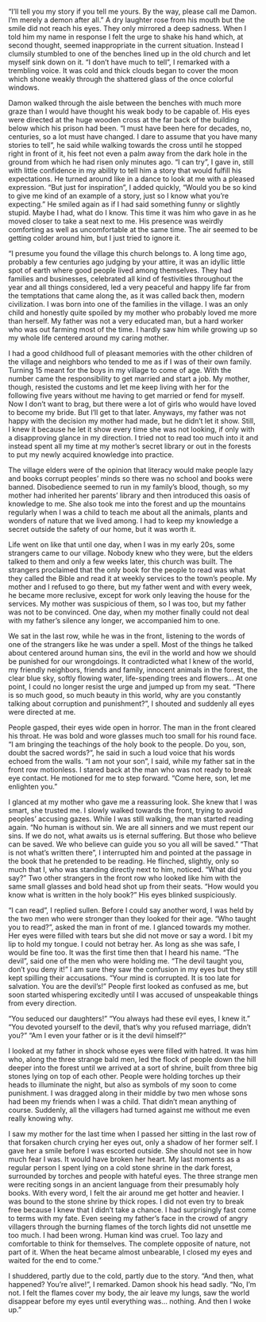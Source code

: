 “I’ll tell you my story if you tell me yours. By the way, please call me Damon. I’m merely a demon after all.” A dry laughter rose from his mouth but the smile did not reach his eyes. They only mirrored a deep sadness. When I told him my name in response I felt the urge to shake his hand which, at second thought, seemed inappropriate in the current situation. Instead I clumsily stumbled to one of the benches lined up in the old church and let myself sink down on it. “I don’t have much to tell”, I remarked with a trembling voice. It was cold and thick clouds began to cover the moon which shone weakly through the shattered glass of the once colorful windows. 

Damon walked through the aisle between the benches with much more graze than I would have thought his weak body to be capable of. His eyes were directed at the huge wooden cross at the far back of the building below which his prison had been. “I must have been here for decades, no, centuries, so a lot must have changed. I dare to assume that you have many stories to tell”, he said while walking towards the cross until he stopped right in front of it, his feet not even a palm away from the dark hole in the ground from which he had risen only minutes ago. “I can try”, I gave in, still with little confidence in my ability to tell him a story that would fulfill his expectations. He turned around like in a dance to look at me with a pleased expression. “But just for inspiration”, I added quickly, “Would you be so kind to give me kind of an example of a story, just so I know what you’re expecting.” He smiled again as if I had said something funny or slightly stupid. Maybe I had, what do I know. This time it was him who gave in as he moved closer to take a seat next to me. His presence was weirdly comforting as well as uncomfortable at the same time. The air seemed to be getting colder around him, but I just tried to ignore it.

“I presume you found the village this church belongs to. A long time ago, probably a few centuries ago judging by your attire, it was an idyllic little spot of earth where good people lived among themselves. They had families and businesses, celebrated all kind of festivities throughout the year and all things considered, led a very peaceful and happy life far from the temptations that came along the, as it was called back then, modern civilization. I was born into one of the families in the village. I was an only child and honestly quite spoiled by my mother who probably loved me more than herself. My father was not a very educated man, but a hard worker who was out farming most of the time. I hardly saw him while growing up so my whole life centered around my caring mother.

I had a good childhood full of pleasant memories with the other children of the village and neighbors who tended to me as if I was of their own family. Turning 15 meant for the boys in my village to come of age. With the number came the responsibility to get married and start a job. My mother, though, resisted the customs and let me keep living with her for the following five years without me having to get married or fend for myself. Now I don’t want to brag, but there were a lot of girls who would have loved to become my bride. But I’ll get to that later. Anyways, my father was not happy with the decision my mother had made, but he didn’t let it show. Still, I knew it because he let it show every time she was not looking, if only with a disapproving glance in my direction. I tried not to read too much into it and instead spent all my time at my mother’s secret library or out in the forests to put my newly acquired knowledge into practice.

The village elders were of the opinion that literacy would make people lazy and books corrupt peoples’ minds so there was no school and books were banned. Disobedience seemed to run in my family’s blood, though, so my mother had inherited her parents’ library and then introduced this oasis of knowledge to me. She also took me into the forest and up the mountains regularly when I was a child to teach me about all the animals, plants and wonders of nature that we lived among. I had to keep my knowledge a secret outside the safety of our home, but it was worth it.

Life went on like that until one day, when I was in my early 20s, some strangers came to our village. Nobody knew who they were, but the elders talked to them and only a few weeks later, this church was built. The strangers proclaimed that the only book for the people to read was what they called the Bible and read it at weekly services to the town’s people. My mother and I refused to go there, but my father went and with every week, he became more reclusive, except for work only leaving the house for the services. My mother was suspicious of them, so I was too, but my father was not to be convinced. One day, when my mother finally could not deal with my father’s silence any longer, we accompanied him to one.

We sat in the last row, while he was in the front, listening to the words of one of the strangers like he was under a spell. Most of the things he talked about centered around human sins, the evil in the world and how we should be punished for our wrongdoings. It contradicted what I knew of the world, my friendly neighbors, friends and family, innocent animals in the forest, the clear blue sky, softly flowing water, life-spending trees and flowers… At one point, I could no longer resist the urge and jumped up from my seat. “There is so much good, so much beauty in this world, why are you constantly talking about corruption and punishment?”, I shouted and suddenly all eyes were directed at me.

People gasped, their eyes wide open in horror. The man in the front cleared his throat. He was bold and wore glasses much too small for his round face. “I am bringing the teachings of the holy book to the people. Do you, son, doubt the sacred words?”, he said in such a loud voice that his words echoed from the walls. “I am not your son”, I said, while my father sat in the front row motionless. I stared back at the man who was not ready to break eye contact. He motioned for me to step forward. “Come here, son, let me enlighten you.”

I glanced at my mother who gave me a reassuring look. She knew that I was smart, she trusted me. I slowly walked towards the front, trying to avoid peoples’ accusing gazes. While I was still walking, the man started reading again. “No human is without sin. We are all sinners and we must repent our sins. If we do not, what awaits us is eternal suffering. But those who believe can be saved. We who believe can guide you so you all will be saved.” “That is not what’s written there”, I interrupted him and pointed at the passage in the book that he pretended to be reading. He flinched, slightly, only so much that I, who was standing directly next to him, noticed. “What did you say?” Two other strangers in the front row who looked like him with the same small glasses and bold head shot up from their seats. “How would you know what is written in the holy book?” His eyes blinked suspiciously.

“I can read”, I replied sullen. Before I could say another word, I was held by the two men who were stronger than they looked for their age. “Who taught you to read?”, asked the man in front of me. I glanced towards my mother. Her eyes were filled with tears but she did not move or say a word. I bit my lip to hold my tongue. I could not betray her. As long as she was safe, I would be fine too. It was the first time then that I heard his name. “The devil”, said one of the men who were holding me. “The devil taught you, don’t you deny it!” I am sure they saw the confusion in my eyes but they still kept spilling their accusations. “Your mind is corrupted. It is too late for salvation. You are the devil’s!” People first looked as confused as me, but soon started whispering excitedly until I was accused of unspeakable things from every direction.

“You seduced our daughters!” “You always had these evil eyes, I knew it.” “You devoted yourself to the devil, that’s why you refused marriage, didn’t you?” “Am I even your father or is it the devil himself?”

I looked at my father in shock whose eyes were filled with hatred. It was him who, along the three strange bald men, led the flock of people down the hill deeper into the forest until we arrived at a sort of shrine, built from three big stones lying on top of each other. People were holding torches up their heads to illuminate the night, but also as symbols of my soon to come punishment. I was dragged along in their middle by two men whose sons had been my friends when I was a child. That didn’t mean anything of course. Suddenly, all the villagers had turned against me without me even really knowing why.

I saw my mother for the last time when I passed her sitting in the last row of that forsaken church crying her eyes out, only a shadow of her former self. I gave her a smile before I was escorted outside. She should not see in how much fear I was. It would have broken her heart. My last moments as a regular person I spent lying on a cold stone shrine in the dark forest, surrounded by torches and people with hateful eyes. The three strange men were reciting songs in an ancient language from their presumably holy books. With every word, I felt the air around me get hotter and heavier. I was bound to the stone shrine by thick ropes. I did not even try to break free because I knew that I didn’t take a chance. I had surprisingly fast come to terms with my fate. Even seeing my father’s face in the crowd of angry villagers through the burning flames of the torch lights did not unsettle me too much. I had been wrong. Human kind was cruel. Too lazy and comfortable to think for themselves. The complete opposite of nature, not part of it. When the heat became almost unbearable, I closed my eyes and waited for the end to come.”

I shuddered, partly due to the cold, partly due to the story. “And then, what happened? You’re alive!”, I remarked. Damon shook his head sadly. “No, I’m not. I felt the flames cover my body, the air leave my lungs, saw the world disappear before my eyes until everything was… nothing. And then I woke up.”